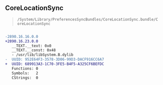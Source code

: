 ## CoreLocationSync

> `/System/Library/PreferencesSyncBundles/CoreLocationSync.bundle/CoreLocationSync`

```diff

-2890.16.16.0.0
+2890.16.23.0.0
   __TEXT.__text: 0x0
   __TEXT.__const: 0x48
   - /usr/lib/libSystem.B.dylib
-  UUID: 952E64F3-3578-3D06-99D3-DACF916CC6A7
+  UUID: 689913A3-1C70-3FE5-B4F5-A325CF6BEFDC
   Functions: 0
   Symbols:   2
   CStrings:  0

```
